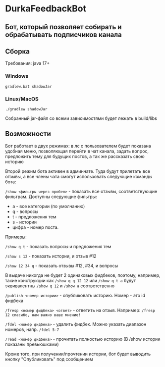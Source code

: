 # DurkaFeedbackBot

## Бот, который позволяет собирать и обрабатывать подписчиков канала

## Сборка

Требования: java 17+

### Windows

`gradlew.bat shadowJar`

### Linux/MacOS

`./gradlew shadowJar`

Собранный jar-файл со всеми зависимостями будет лежать в build/libs

## Возможности

Бот работает в двух режимах: в лс с пользователем будет показана удобная меню, позволяющая перейти в чат канала, задать
вопрос, предложить тему для будущих постов, а так же рассказать свою историю

Второй режим бота активен в админчате. Туда будут прилетать все отзывы, а все члены чата смогут использовать следующие
команды бота:

`/show <фильтры через пробел>` - показать все отзывы, соответствующие фильтрам. Доступны следующие фильтры:

- a - все категории (по умолчанию)
- q - вопросы
- t - предложения тем
- s - истории
- цифра - номер поста.

Примеры:

`/show q t` - показать вопросы и предложения тем

`/show s 12` - показать истории, и отзыв #12

`/show 12 34 q` - показать отзывы #12, #34, и вопросы

В выдаче никогда не будет 2 одинаковых фидбеков, поэтому, например, такие конструкции как
`/show q q 12 12` или `/show q t a` будут эквивалентны `/show q 12` и `/show a` соответственно

`/publish <номер истории>` - опубликовать историю. Номер - это id фидбека

`/fresp <номер фидбека> <ответ>` - ответить на отзыв. Например: `/fresp 12 спасибо, нам важно ваше мнение!`

`/fdel <номер фидбека>` - удалить фидбек. Можно указать диапазон номеров, напр. `/fdel 5-7`

`/read <номер фидбека>` - прочитать полностью историю (В /show истории показаны превьюшками)

Кроме того, при получении/прочтении истории, бот будет выводить кнопку "Опубликовать" под сообщением
